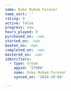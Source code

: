 ```yaml
---
name: Duke Nukem Forever
name_sort: ''
rating: 0
active: false
progress: new
hours_played: 0
purchased_on: .nan
started_on: .nan
beaten_on: .nan
completed_on: .nan
mastered_on: .nan
identifiers:
  - type: steam
    appid: '57900'
    name: Duke Nukem Forever
    synced_on: '2024-10-04'

---
```

